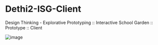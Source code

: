 # Dethi2-ISG-Client
Design Thinking - Explorative Prototyping :: Interactive School Garden :: Prototype :: Client

![image](https://github.com/DixNSpitz/Dethi2-ISG-Client/assets/35075493/deaaf2e4-795c-4a4d-a704-3e78d1737124)
